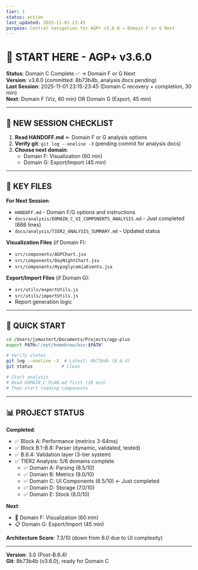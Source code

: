 ```yaml
---
tier: 1
status: active
last_updated: 2025-11-01 23:45
purpose: Central navigation for AGP+ v3.6.0 → Domain F or G Next
---
```


# 🧭 START HERE - AGP+ v3.6.0

**Status**: Domain C Complete ✅ → Domain F or G Next  
**Version**: v3.6.0 (committed: 8b73b4b, analysis docs pending)  
**Last Session**: 2025-11-01 23:15-23:45 (Domain C recovery + completion, 30 min)  
**Next**: Domain F (Viz, 60 min) OR Domain G (Export, 45 min)

---

## 🎯 NEW SESSION CHECKLIST

1. **Read HANDOFF.md** ← Domain F or G analysis options
2. **Verify git**: `git log --oneline -3` (pending commit for analysis docs)
3. **Choose next domain**: 
   - Domain F: Visualization (60 min)
   - Domain G: Export/Import (45 min)

---

## 📂 KEY FILES

**For Next Session**:
- `HANDOFF.md` - Domain F/G options and instructions
- `docs/analysis/DOMAIN_C_UI_COMPONENTS_ANALYSIS.md` - Just completed (666 lines)
- `docs/analysis/TIER2_ANALYSIS_SUMMARY.md` - Updated status

**Visualization Files** (if Domain F):
- `src/components/AGPChart.jsx`
- `src/components/DayNightChart.jsx`
- `src/components/HypoglycemiaEvents.jsx`

**Export/Import Files** (if Domain G):
- `src/utils/exportUtils.js`
- `src/utils/importUtils.js`
- Report generation logic

---

## 🚀 QUICK START

```bash
cd /Users/jomostert/Documents/Projects/agp-plus
export PATH="/opt/homebrew/bin:$PATH"

# Verify status
git log --oneline -3  # Latest: 8b73b4b (B.6.4)
git status           # Clean

# Start analysis
# Read DOMAIN_C_PLAN.md first (10 min)
# Then start reading components
```

---

## 📊 PROJECT STATUS

**Completed**:
- ✅ Block A: Performance (metrics 3-64ms)
- ✅ Block B.1-B.8: Parser (dynamic, validated, tested)
- ✅ B.6.4: Validation layer (3-tier system)
- ✅ TIER2 Analysis: 5/6 domains complete
  - ✅ Domain A: Parsing (8.5/10)
  - ✅ Domain B: Metrics (9.0/10)
  - ✅ Domain C: UI Components (6.5/10) ← Just completed
  - ✅ Domain D: Storage (7.0/10)
  - ✅ Domain E: Stock (8.0/10)

**Next**:
- 🔄 Domain F: Visualization (60 min)
- 📋 Domain G: Export/Import (45 min)

**Architecture Score**: 7.3/10 (down from 8.0 due to UI complexity)

---

**Version**: 3.0 (Post-B.6.4)  
**Git**: 8b73b4b (v3.6.0), ready for Domain C

